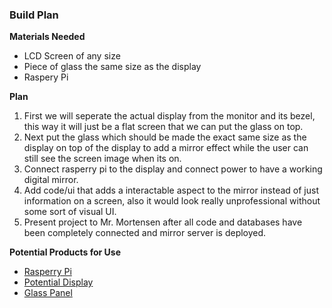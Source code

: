 ### Build Plan

**Materials Needed**

- LCD Screen of any size
- Piece of glass the same size as the display
- Raspery Pi

**Plan**

1. First we will seperate the actual display from the monitor and its bezel, this way it will just be a flat screen that we can put the glass on top.
2. Next put the glass which should be made the exact same size as the display on top of the display to add a mirror effect while the user can still see the screen image when its on.
3. Connect rasperry pi to the display and connect power to have a working digital mirror.
4. Add code/ui that adds a interactable aspect to the mirror instead of just information on a screen, also it would look really unprofessional without some sort of visual UI.
5. Present project to Mr. Mortensen after all code and databases have been completely connected and mirror server is deployed.

**Potential Products for Use**

- [Rasperry Pi](https://www.amazon.com/CanaKit-Raspberry-Pi-Extreme-Kit/dp/B08B6F8QRV/ref=sr_1_10?crid=37SWE5WUXXF5I&keywords=rasperry+pi&qid=1647535731&sprefix=rasberry+p%2Caps%2C211&sr=8-10)
- [Potential Display](https://www.amazon.com/Acer-SB220Q-Ultra-Thin-Frame-Monitor/dp/B07CVL2D2S/ref=sr_1_4?crid=80VB2PMQ5USZ&keywords=21+in+monitor&qid=1647535848&sprefix=21+in+monitor%2Caps%2C207&sr=8-4)
- [Glass Panel](https://www.amazon.com/gp/product/B07XTRCTQL/ref=as_li_ss_tl?ie=UTF8&th=1&linkCode=sl1&tag=thewickedmake-20&linkId=d6fbb2ad724b18c3b77bb8ded637dd37&language=en_US)
